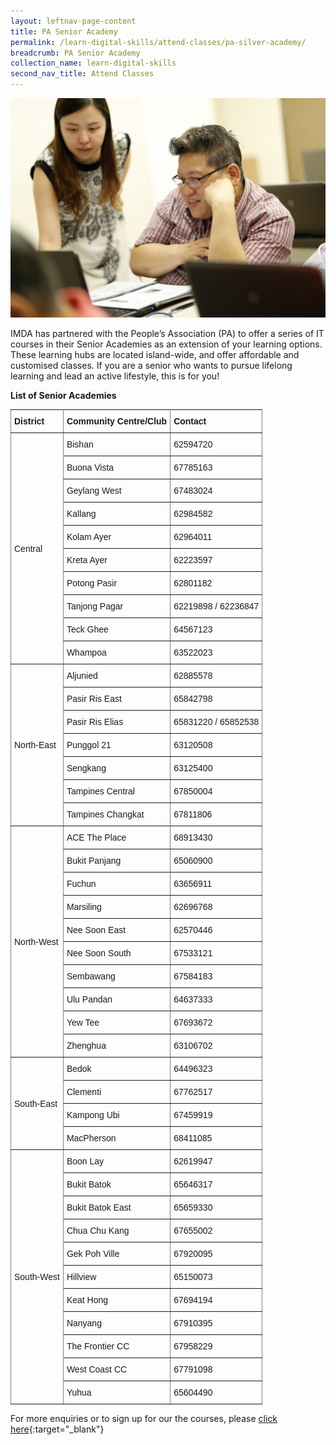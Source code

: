 ```yaml
---
layout: leftnav-page-content
title: PA Senior Academy
permalink: /learn-digital-skills/attend-classes/pa-silver-academy/
breadcrumb: PA Senior Academy
collection_name: learn-digital-skills
second_nav_title: Attend Classes
---
```


![pasa](/images/learn-digital-skills/pa-senior-academy/pa-senior-academy.jpeg)

IMDA has partnered with the People’s Association (PA) to offer a series of IT courses in their Senior Academies as an extension of your learning options. These learning hubs are located island-wide, and offer affordable and customised classes.
If you are a senior who wants to pursue lifelong learning and lead an active lifestyle, this is for you!

**List of Senior Academies**


<style type="text/css">
.tg  {border-collapse:collapse;border-spacing:0;}
.tg td{font-family:Arial, sans-serif;font-size:14px;padding:10px 5px;border-style:solid;border-width:1px;overflow:hidden;word-break:normal;border-color:black;}
.tg th{font-family:Arial, sans-serif;font-size:14px;font-weight:normal;padding:10px 5px;border-style:solid;border-width:1px;overflow:hidden;word-break:normal;border-color:black;}
.tg .tg-lboi{border-color:inherit;text-align:left;vertical-align:middle}
.tg .tg-0pky{border-color:inherit;text-align:left;vertical-align:top}
</style>
<table class="tg">
  <tr>
    <th class="tg-lboi"><span style="font-weight:700">District</span></th>
    <th class="tg-lboi"><span style="font-weight:700">Community Centre/Club</span></th>
    <th class="tg-lboi"><span style="font-weight:700">Contact</span></th>
  </tr>
  <tr>
    <td class="tg-lboi" rowspan="10">Central</td>
    <td class="tg-lboi">Bishan</td>
    <td class="tg-lboi">62594720</td>
  </tr>
  <tr>
    <td class="tg-lboi">Buona Vista</td>
    <td class="tg-lboi">67785163</td>
  </tr>
  <tr>
    <td class="tg-lboi">Geylang West</td>
    <td class="tg-lboi">67483024</td>
  </tr>
  <tr>
    <td class="tg-0pky">Kallang</td>
    <td class="tg-0pky">62984582</td>
  </tr>
  <tr>
    <td class="tg-0pky">Kolam Ayer</td>
    <td class="tg-0pky">62964011</td>
  </tr>
  <tr>
    <td class="tg-0pky">Kreta Ayer</td>
    <td class="tg-0pky">62223597</td>
  </tr>
  <tr>
    <td class="tg-0pky">Potong Pasir</td>
    <td class="tg-0pky">62801182</td>
  </tr>
  <tr>
    <td class="tg-0pky">Tanjong Pagar</td>
    <td class="tg-0pky">62219898 / 62236847</td>
  </tr>
  <tr>
    <td class="tg-0pky">Teck Ghee</td>
    <td class="tg-0pky">64567123</td>
  </tr>
  <tr>
    <td class="tg-0pky">Whampoa</td>
    <td class="tg-0pky">63522023</td>
  </tr>
  <tr>
    <td class="tg-lboi" rowspan="7">North-East</td>
    <td class="tg-0pky">Aljunied</td>
    <td class="tg-0pky">62885578</td>
  </tr>
  <tr>
    <td class="tg-0pky">Pasir Ris East</td>
    <td class="tg-0pky">65842798</td>
  </tr>
  <tr>
    <td class="tg-0pky">Pasir Ris Elias</td>
    <td class="tg-0pky">65831220 / 65852538</td>
  </tr>
  <tr>
    <td class="tg-0pky">Punggol 21</td>
    <td class="tg-0pky">63120508</td>
  </tr>
  <tr>
    <td class="tg-0pky">Sengkang</td>
    <td class="tg-0pky">63125400</td>
  </tr>
  <tr>
    <td class="tg-0pky">Tampines Central</td>
    <td class="tg-0pky">67850004</td>
  </tr>
  <tr>
    <td class="tg-0pky">Tampines Changkat</td>
    <td class="tg-0pky">67811806</td>
  </tr>
  <tr>
    <td class="tg-lboi" rowspan="10">North-West</td>
    <td class="tg-0pky">ACE The Place</td>
    <td class="tg-0pky">68913430</td>
  </tr>
  <tr>
    <td class="tg-0pky">Bukit Panjang</td>
    <td class="tg-0pky">65060900</td>
  </tr>
  <tr>
    <td class="tg-0pky">Fuchun</td>
    <td class="tg-0pky">63656911</td>
  </tr>
  <tr>
    <td class="tg-0pky">Marsiling</td>
    <td class="tg-0pky">62696768</td>
  </tr>
  <tr>
    <td class="tg-0pky">Nee Soon East</td>
    <td class="tg-0pky">62570446</td>
  </tr>
  <tr>
    <td class="tg-0pky">Nee Soon South</td>
    <td class="tg-0pky">67533121</td>
  </tr>
  <tr>
    <td class="tg-0pky">Sembawang</td>
    <td class="tg-0pky">67584183</td>
  </tr>
  <tr>
    <td class="tg-0pky">Ulu Pandan</td>
    <td class="tg-0pky">64637333</td>
  </tr>
  <tr>
    <td class="tg-0pky">Yew Tee</td>
    <td class="tg-0pky">67693672</td>
  </tr>
  <tr>
    <td class="tg-0pky">Zhenghua</td>
    <td class="tg-0pky">63106702</td>
  </tr>
  <tr>
    <td class="tg-lboi" rowspan="4">South-East</td>
    <td class="tg-0pky">Bedok</td>
    <td class="tg-0pky">64496323</td>
  </tr>
  <tr>
    <td class="tg-0pky">Clementi</td>
    <td class="tg-0pky">67762517</td>
  </tr>
  <tr>
    <td class="tg-0pky">Kampong Ubi</td>
    <td class="tg-0pky">67459919</td>
  </tr>
  <tr>
    <td class="tg-0pky">MacPherson</td>
    <td class="tg-0pky">68411085</td>
  </tr>
  <tr>
    <td class="tg-lboi" rowspan="11">South-West</td>
    <td class="tg-0pky">Boon Lay</td>
    <td class="tg-0pky">62619947</td>
  </tr>
  <tr>
    <td class="tg-0pky">Bukit Batok</td>
    <td class="tg-0pky">65646317</td>
  </tr>
  <tr>
    <td class="tg-0pky">Bukit Batok East</td>
    <td class="tg-0pky">65659330</td>
  </tr>
  <tr>
    <td class="tg-0pky">Chua Chu Kang</td>
    <td class="tg-0pky">67655002</td>
  </tr>
  <tr>
    <td class="tg-0pky">Gek Poh Ville</td>
    <td class="tg-0pky">67920095</td>
  </tr>
  <tr>
    <td class="tg-0pky">Hillview</td>
    <td class="tg-0pky">65150073</td>
  </tr>
  <tr>
    <td class="tg-0pky">Keat Hong</td>
    <td class="tg-0pky">67694194</td>
  </tr>
  <tr>
    <td class="tg-0pky">Nanyang</td>
    <td class="tg-0pky">67910395</td>
  </tr>
  <tr>
    <td class="tg-0pky">The Frontier CC</td>
    <td class="tg-0pky">67958229</td>
  </tr>
  <tr>
    <td class="tg-0pky">West Coast CC</td>
    <td class="tg-0pky">67791098</td>
  </tr>
  <tr>
    <td class="tg-0pky">Yuhua</td>
    <td class="tg-0pky">65604490</td>
  </tr>
</table>

For more enquiries or to sign up for our the courses, please [click here](https://www.pa.gov.sg/our-programmes/lifeskills-and-lifestyle/senior-academy){:target="_blank"}

